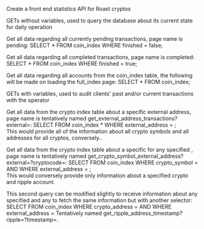 
Create a front end statistics API for Roast cryptos

GETs without variables, used to query the database about its current state for daily operation

Get all data regarding all currently pending transactions, page name is pending:  SELECT * FROM coin_index WHERE finished = false;

Get all data regarding all completed transactions, page name is completed:  SELECT * FROM coin_index WHERE finished = true;

Get all data regarding all accounts from the coin_index table, the following will be made on loading the full_index page: SELECT * FROM coin_index;

GETs with variables, used to audit clients' past and/or current transactions with the operator

Get all data from the crypto index table about a specific external address, page name is tentatively named
get_external_address_transactions?external=<external address>: SELECT FROM coin_index * WHERE external_address = <external address>;  
This would provide all of the information about all crypto symbols and all addresses for all cryptos, conversely..

Get all data from the crypto index table about a specific <crypto symbol> for any specified <external address>, page name is tentatively named 
get_crypto_symbol_external_address?external=<external address>?cryptocode=<crypto symbol>: 
SELECT FROM coin_index WHERE crypto_symbol = <crypto symbol> AND WHERE external_address = <external address>;   
This would conversely provide only information about a specified crypto and ripple account.

This second query can be modified slightly to receive information about any specified <external address> and 
any <crypto address> to fetch the same information but with another selector:  
SELECT FROM coin_index WHERE crypto_address = <crypto address> AND WHERE external_address = <external address>
Tentatively named get_ripple_address_timestamp?ripple=<ripple address>?timestamp=<timestamp>.
